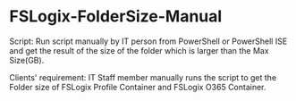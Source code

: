 # FSLogix-FolderSize-Manual

Script: Run script manually by IT person from PowerShell or PowerShell ISE and get the result of the size of the folder which is larger than the Max Size(GB).

Clients' requirement: IT Staff member manually runs the script to get the Folder size of FSLogix Profile Container and FSLogix O365 Container.  
